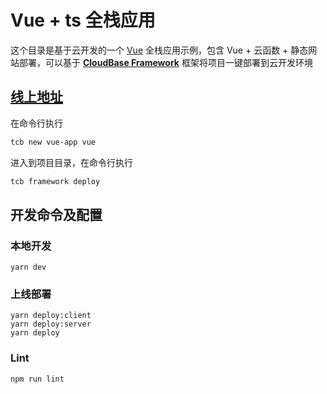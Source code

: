 # Vue + ts 全栈应用

这个目录是基于云开发的一个 [Vue](https://cn.vuejs.org/) 全栈应用示例，包含 Vue + 云函数 + 静态网站部署，可以基于 **[CloudBase Framework](https://github.com/TencentCloudBase/cloudbase-framework)** 框架将项目一键部署到云开发环境

## [线上地址](https://tcloud-4gcrbmh247bb85e3-1251703742.tcloudbaseapp.com/vue)

在命令行执行

```bash
tcb new vue-app vue
```


进入到项目目录，在命令行执行

```bash
tcb framework deploy
```

## 开发命令及配置

### 本地开发

```
yarn dev
```

### 上线部署

```
yarn deploy:client
yarn deploy:server
yarn deploy
```

### Lint

```
npm run lint
```